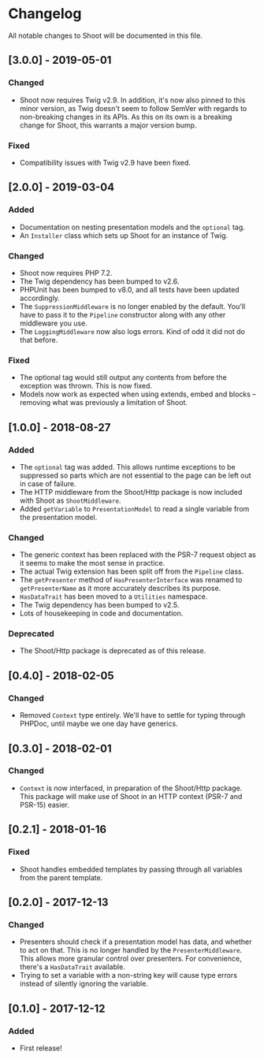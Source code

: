 # Changelog
All notable changes to Shoot will be documented in this file.

## [3.0.0] - 2019-05-01
### Changed
- Shoot now requires Twig v2.9. In addition, it's now also pinned to this minor version, as Twig doesn't seem to follow
SemVer with regards to non-breaking changes in its APIs. As this on its own is a breaking change for Shoot, this
warrants a major version bump.

### Fixed
- Compatibility issues with Twig v2.9 have been fixed.

## [2.0.0] - 2019-03-04
### Added
- Documentation on nesting presentation models and the `optional` tag.
- An `Installer` class which sets up Shoot for an instance of Twig.

### Changed
- Shoot now requires PHP 7.2.
- The Twig dependency has been bumped to v2.6.
- PHPUnit has been bumped to v8.0, and all tests have been updated accordingly.
- The `SuppressionMiddleware` is no longer enabled by the default. You'll have to pass it to the `Pipeline` constructor
along with any other middleware you use.
- The `LoggingMiddleware` now also logs errors. Kind of odd it did not do that before.

### Fixed
- The optional tag would still output any contents from before the exception was thrown. This is now fixed.
- Models now work as expected when using extends, embed and blocks – removing what was previously a limitation of Shoot.


## [1.0.0] - 2018-08-27
### Added
- The `optional` tag was added. This allows runtime exceptions to be suppressed so parts which are not essential to the
page can be left out in case of failure.  
- The HTTP middleware from the Shoot/Http package is now included with Shoot as `ShootMiddleware`. 
- Added `getVariable` to `PresentationModel` to read a single variable from the presentation model.

### Changed
- The generic context has been replaced with the PSR-7 request object as it seems to make the most sense in practice. 
- The actual Twig extension has been split off from the `Pipeline` class.
- The `getPresenter` method of `HasPresenterInterface` was renamed to `getPresenterName` as it more accurately describes
its purpose. 
- `HasDataTrait` has been moved to a `Utilities` namespace.
- The Twig dependency has been bumped to v2.5.
- Lots of housekeeping in code and documentation.

### Deprecated
- The Shoot/Http package is deprecated as of this release.

## [0.4.0] - 2018-02-05
### Changed
- Removed `Context` type entirely. We'll have to settle for typing through PHPDoc, until maybe we one day have generics.

## [0.3.0] - 2018-02-01
### Changed
- `Context` is now interfaced, in preparation of the Shoot/Http package. This package will make use of Shoot in an HTTP
context (PSR-7 and PSR-15) easier.

## [0.2.1] - 2018-01-16
### Fixed
- Shoot handles embedded templates by passing through all variables from the parent template.

## [0.2.0] - 2017-12-13
### Changed
- Presenters should check if a presentation model has data, and whether to act on that. This is no longer handled by the
`PresenterMiddleware`. This allows more granular control over presenters. For convenience, there's a `HasDataTrait`
available.
- Trying to set a variable with a non-string key will cause type errors instead of silently ignoring the variable.

## [0.1.0] - 2017-12-12
### Added
- First release!
